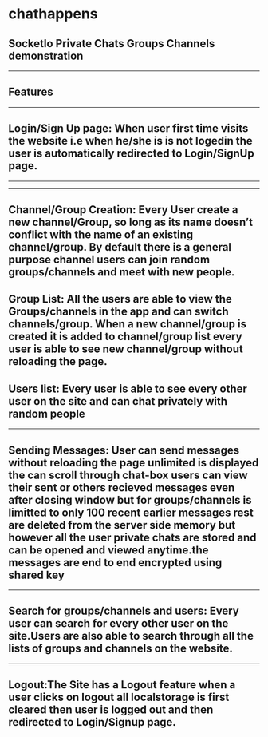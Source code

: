 # chathappens

SocketIo Private Chats Groups Channels demonstration
---

---
## Features
---
Login/Sign Up page: When user first time visits the website i.e when he/she is is not logedin the user is automatically redirected to Login/SignUp page.
---

---
---
Channel/Group Creation: Every User create a new channel/Group, so long as its name doesn’t conflict with the name of an existing channel/group. By default there is a general purpose channel users can join random groups/channels and meet with new people.
---
Group List: All the users are able to view the Groups/channels in the app and can switch channels/group. When a new channel/group is created it is added to channel/group list every user is able to see new channel/group without reloading the page.
---
Users list: Every user is able to see every other user on the site and can chat privately with random people
---

---
Sending Messages: User can send messages without reloading the page unlimited is displayed the can scroll through chat-box users can view their sent or others recieved messages even after closing window but for groups/channels is limitted to only 100 recent earlier messages rest are deleted from the server side memory but however all the user private chats are stored and can be opened and viewed anytime.the messages are end to end encrypted using shared key
---


---
Search for groups/channels and users: Every user can search for every other user on the site.Users are also able to search through all the lists of groups and channels on the website.
---

---
Logout:The Site has a Logout feature when a  user clicks on logout all localstorage is first cleared then user is logged out and then redirected to Login/Signup page.
---

